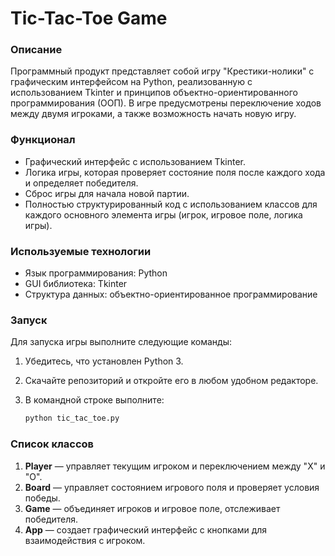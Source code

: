 # Tic-Tac-Toe Game

### Описание
Программный продукт представляет собой игру "Крестики-нолики" с графическим интерфейсом на Python, реализованную с использованием Tkinter и принципов объектно-ориентированного программирования (ООП). В игре предусмотрены переключение ходов между двумя игроками, а также возможность начать новую игру.

### Функционал
- Графический интерфейс с использованием Tkinter.
- Логика игры, которая проверяет состояние поля после каждого хода и определяет победителя.
- Сброс игры для начала новой партии.
- Полностью структурированный код с использованием классов для каждого основного элемента игры (игрок, игровое поле, логика игры).

### Используемые технологии
- Язык программирования: Python
- GUI библиотека: Tkinter
- Структура данных: объектно-ориентированное программирование

### Запуск
Для запуска игры выполните следующие команды:
1. Убедитесь, что установлен Python 3.
2. Скачайте репозиторий и откройте его в любом удобном редакторе.
3. В командной строке выполните:

    ```bash
    python tic_tac_toe.py
    ```

### Список классов
1. **Player** — управляет текущим игроком и переключением между "X" и "O".
2. **Board** — управляет состоянием игрового поля и проверяет условия победы.
3. **Game** — объединяет игроков и игровое поле, отслеживает победителя.
4. **App** — создает графический интерфейс с кнопками для взаимодействия с игроком.

